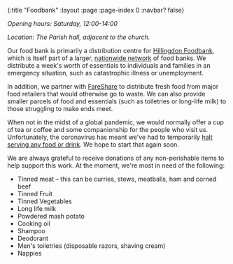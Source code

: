 {:title "Foodbank"
 :layout :page
 :page-index 0
 :navbar? false}

*Opening hours: Saturday, 12:00-14:00*

*Location: The Parish hall, adjacent to the church.*

Our food bank is primarily a distribution centre for [Hillingdon Foodbank](https://hillingdon.foodbank.org.uk/), which is itself part of a larger, [nationwide network](https://www.trusselltrust.org/) of food banks. We distribute a week's worth of essentials to individuals and families in an emergency situation, such as catastrophic illness or unemployment.

In addition, we partner with [FareShare](https://fareshare.org.uk/) to distribute fresh food from major food retailers that would otherwise go to waste. We can also provide smaller parcels of food and essentials (such as toiletries or long-life milk) to those struggling to make ends meet.

When not in the midst of a global pandemic, we would normally offer a cup of tea or coffee and some companionship for the people who visit us. Unfortunately, the coronavirus has meant we've had to temporarily [halt serving any food or drink](../../posts-output/2020-03-21-foodbank-changes/). We hope to start that again soon.

We are always grateful to receive donations of any non-perishable items to help support this work. At the moment, we're most in need of the following:

 * Tinned meat – this can be curries, stews, meatballs, ham and corned beef
 * Tinned Fruit
 * Tinned Vegetables
 * Long life milk
 * Powdered mash potato
 * Cooking oil
 * Shampoo
 * Deodorant
 * Men's toiletries (disposable razors, shaving cream)
 * Nappies
